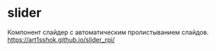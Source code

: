# slider
Компонент слайдер с автоматическим пролистыванием слайдов.
https://art1sshok.github.io/slider_rpi/
